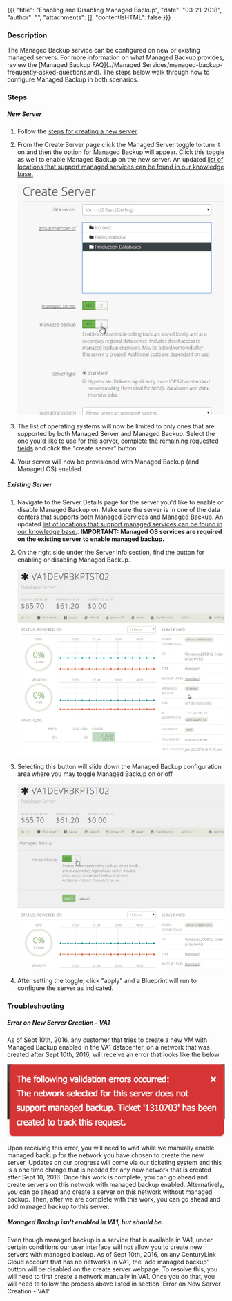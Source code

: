{{{
  "title": "Enabling and Disabling Managed Backup",
  "date": "03-21-2018",
  "author": "",
  "attachments": [],
  "contentIsHTML": false
}}}

### Description
The Managed Backup service can be configured on new or existing managed servers. For more information on what Managed Backup provides, review the [Managed Backup FAQ](../Managed Services/managed-backup-frequently-asked-questions.md). The steps below walk through how to configure Managed Backup in both scenarios.

### Steps

##### New Server
1. Follow the [steps for creating a new server](../Servers/creating-a-new-enterprise-cloud-server.md).

2. From the Create Server page click the Managed Server toggle to turn it on and then the option for Managed Backup will appear. Click this toggle as well to enable Managed Backup on the new server. An updated [list of locations that support managed services can be found in our knowledge base.](../General/centuryLink-cloud-feature-availability-matrix.md)

    ![toggle managed services via create server ux](../images/enabling-and-disabling-managed-backup-01.png)

3. The list of operating systems will now be limited to only ones that are supported by both Managed Server and Managed Backup. Select the one you'd like to use for this server, [complete the remaining requested fields](../Servers/creating-a-new-enterprise-cloud-server.md) and click the "create server" button.

4. Your server will now be provisioned with Managed Backup (and Managed OS) enabled.

##### Existing Server
1. Navigate to the Server Details page for the server you'd like to enable or disable Managed Backup on. Make sure the server is in one of the data centers that supports both Managed Services and Managed Backup. An updated [list of locations that support managed services can be found in our knowledge base.](../General/centuryLink-cloud-feature-availability-matrix.md). **IMPORTANT: Managed OS services are required on the existing server to enable managed backup.**

2. On the right side under the Server Info section, find the button for enabling or disabling Managed Backup.

    ![existing server managed backup button](../images/enabling-and-disabling-managed-backup-02.png)

3. Selecting this button will slide down the Managed Backup configuration area where you may toggle Managed Backup on or off

    ![toggle managed backup on or off](../images/enabling-and-disabling-managed-backup-03.png)

4. After setting the toggle, click "apply" and a Blueprint will run to configure the server as indicated.

### Troubleshooting

##### Error on New Server Creation - VA1
As of Sept 10th, 2016, any customer that tries to create a new VM with Managed Backup enabled in the VA1 datacenter, on a network that was created after Sept 10th, 2016, will receive an error that looks like the below.

  ![managed backup error](../images/managed-backup-manual-ticket-error-example.png)

Upon receiving this error, you will need to wait while we manually enable managed backup for the network you have chosen to create the new server. Updates on our progress will come via our ticketing system and this is a one time change that is needed for any new network that is created after Sept 10, 2016. Once this work is complete, you can go ahead and create servers on this network with managed backup enabled. Alternatively, you can go ahead and create a server on this network without managed backup. Then, after we are complete with this work, you can go ahead and add managed backup to this server.

##### Managed Backup isn't enabled in VA1, but should be.
Even though managed backup is a service that is available in VA1, under certain conditions our user interface will not allow you to create new servers with managed backup. As of Sept 10th, 2016, on any CenturyLink Cloud account that has no networks in VA1, the 'add managed backup' button will be disabled on the create server webpage. To resolve this, you will need to first create a network manually in VA1. Once you do that, you will need to follow the process above listed in section 'Error on New Server Creation - VA1'.
